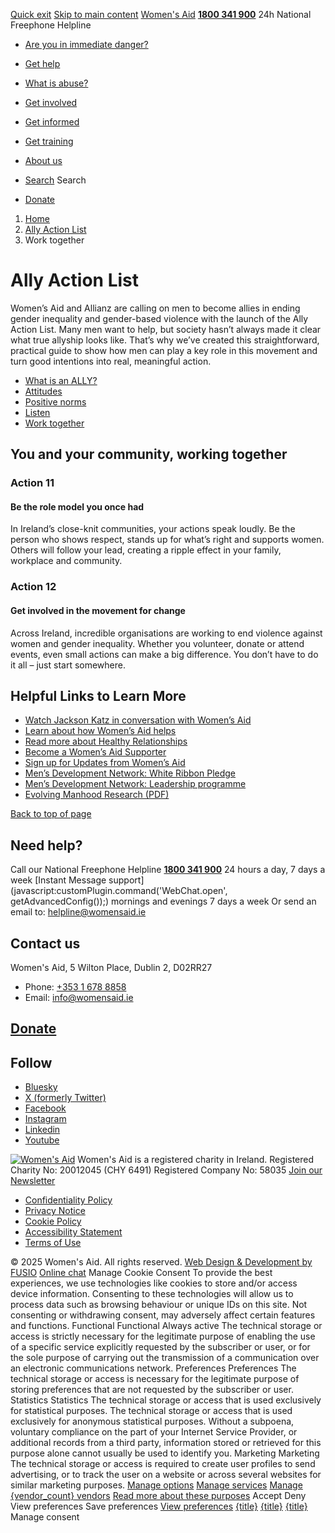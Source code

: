[Quick exit](https://www.womensaid.ie/men/work-together/#exit)
[Skip to main content](https://www.womensaid.ie/men/work-together/#pagecontent "Skip to main content")
[Women's Aid](https://www.womensaid.ie/)
**[1800 341 900](tel:1800341900)** 24h National Freephone Helpline
  * [Are you in immediate danger?](https://www.womensaid.ie/are-you-in-immediate-danger/)
  * [Get help](https://www.womensaid.ie/get-help/)
  * [What is abuse?](https://www.womensaid.ie/what-is-abuse/)
  * [Get involved](https://www.womensaid.ie/get-involved/)
  * [Get informed](https://www.womensaid.ie/get-informed/)
  * [Get training](https://www.womensaid.ie/get-training/)
  * [About us](https://www.womensaid.ie/about-us/)


  * [Search](https://www.womensaid.ie/men/work-together/)
Search
  * [Donate](https://www.womensaid.ie/get-involved/donate/)


  1. [Home](https://www.womensaid.ie/)
  2. [Ally Action List](https://www.womensaid.ie/men/)
  3. Work together


# Ally Action List
Women’s Aid and Allianz are calling on men to become allies in ending gender inequality and gender-based violence with the launch of the Ally Action List. Many men want to help, but society hasn’t always made it clear what true allyship looks like. That’s why we’ve created this straightforward, practical guide to show how men can play a key role in this movement and turn good intentions into real, meaningful action.
  * [What is an ALLY?](https://www.womensaid.ie/men/what-is-an-ally/)
  * [Attitudes](https://www.womensaid.ie/men/attitudes/)
  * [Positive norms](https://www.womensaid.ie/men/positive-norms/)
  * [Listen](https://www.womensaid.ie/men/listen/)
  * [Work together](https://www.womensaid.ie/men/work-together/)


##  You and your community, working together 
### Action 11
#### Be the role model you once had​
In Ireland’s close-knit communities, your actions speak loudly. Be the person who shows respect, stands up for what’s right and supports women. Others will follow your lead, creating a ripple effect in your family, workplace and community.​
### Action 12
#### Get involved in the movement for change
Across Ireland, incredible organisations are working to end violence against women and gender inequality. Whether you volunteer, donate or attend events, even small actions can make a big difference. You don’t have to do it all – just start somewhere.​
##  Helpful Links to Learn More 
  * [Watch Jackson Katz in conversation with Women’s Aid](https://www.youtube.com/watch?v=x9iPOF18mjE)
  * [Learn about how Women’s Aid helps](https://www.womensaid.ie/get-help/)
  * [Read more about Healthy Relationships](https://www.toointoyou.ie/)
  * [Become a Women’s Aid Supporter](https://www.womensaid.ie/get-involved/)
  * [Sign up for Updates from Women’s Aid](https://www.womensaid.ie/get-informed/)
  * [Men’s Development Network: White Ribbon Pledge](https://mensnetwork.ie/white-ribbon-ireland/) ​
  * [Men’s Development Network: Leadership programme](https://mensnetwork.ie/leadership-programme/)
  * [Evolving Manhood Research (PDF)​​](https://www.womensaid.ie/app/uploads/2024/11/Evolving-Manhood-Core-Research-and-Womens-Aid.pdf)


[Back to top of page](https://www.womensaid.ie/men/work-together/#top)
## Need help?
Call our National Freephone Helpline **[1800 341 900](tel:1800341900)** 24 hours a day, 7 days a week 
[Instant Message support](javascript:customPlugin.command\('WebChat.open', getAdvancedConfig\(\)\);) mornings and evenings 7 days a week
Or send an email to: helpline@womensaid.ie
## Contact us
Women's Aid, 5 Wilton Place, Dublin 2, D02RR27
  * Phone: [+353 1 678 8858](tel:+35316788858)
  * Email: info@womensaid.ie


## [Donate](https://www.womensaid.ie/get-involved/donate/)
## Follow
  * [Bluesky](https://bsky.app/profile/womensaidireland.bsky.social)
  * [X (formerly Twitter)](https://x.com/Womens_Aid)
  * [Facebook](https://www.facebook.com/womensaid.ie)
  * [Instagram](https://www.instagram.com/womens.aid)
  * [Linkedin](https://www.linkedin.com/company/women's-aid/)
  * [Youtube](https://www.youtube.com/@womensaidireland)


[![Women's Aid](https://www.womensaid.ie/app/themes/womensaidsage9/resources/assets/img/womens-aid-logo-white.svg)](https://www.womensaid.ie/men/work-together/)
Women's Aid is a registered charity in Ireland.
Registered Charity No: 20012045 (CHY 6491) Registered Company No: 58035
[Join our Newsletter](https://www.womensaid.ie/get-informed/news-events/newsletter/)
  * [Confidentiality Policy](https://www.womensaid.ie/about-us/compliance/confidentiality-policy/)
  * [Privacy Notice](https://www.womensaid.ie/about-us/compliance/privacy-notice/)
  * [Cookie Policy](https://www.womensaid.ie/about-us/compliance/cookie-policy/)
  * [Accessibility Statement](https://www.womensaid.ie/about-us/compliance/accessibility-statement/)
  * [Terms of Use](https://www.womensaid.ie/about-us/compliance/terms-of-use/)


© 2025 Women's Aid. All rights reserved. [Web Design & Development by FUSIO](https://www.fusio.net/?utm_source=WomensAid&utm_medium=Website&utm_campaign=ClientLinks)
[Online chat](https://www.womensaid.ie/men/work-together/#chat)
Manage Cookie Consent
To provide the best experiences, we use technologies like cookies to store and/or access device information. Consenting to these technologies will allow us to process data such as browsing behaviour or unique IDs on this site. Not consenting or withdrawing consent, may adversely affect certain features and functions.
Functional Functional Always active 
The technical storage or access is strictly necessary for the legitimate purpose of enabling the use of a specific service explicitly requested by the subscriber or user, or for the sole purpose of carrying out the transmission of a communication over an electronic communications network.
Preferences Preferences
The technical storage or access is necessary for the legitimate purpose of storing preferences that are not requested by the subscriber or user.
Statistics Statistics
The technical storage or access that is used exclusively for statistical purposes. The technical storage or access that is used exclusively for anonymous statistical purposes. Without a subpoena, voluntary compliance on the part of your Internet Service Provider, or additional records from a third party, information stored or retrieved for this purpose alone cannot usually be used to identify you.
Marketing Marketing
The technical storage or access is required to create user profiles to send advertising, or to track the user on a website or across several websites for similar marketing purposes.
[Manage options](https://www.womensaid.ie/men/work-together/) [Manage services](https://www.womensaid.ie/men/work-together/) [Manage {vendor_count} vendors](https://www.womensaid.ie/men/work-together/) [Read more about these purposes](https://cookiedatabase.org/tcf/purposes/)
Accept Deny View preferences Save preferences [View preferences](https://www.womensaid.ie/men/work-together/)
[{title}](https://www.womensaid.ie/men/work-together/) [{title}](https://www.womensaid.ie/men/work-together/) [{title}](https://www.womensaid.ie/men/work-together/)
Manage consent
